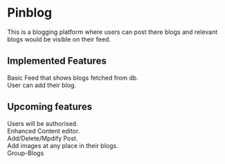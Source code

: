 # Pinblog

This is a blogging platform where users can post there blogs and relevant blogs would be visible on their feed.    

## Implemented Features

Basic Feed that shows blogs fetched from db.<br>
User can add their blog.

## Upcoming features

Users will be authorised.<br>
Enhanced Content editor.<br>
Add/Delete/Mpdify Post.<br>
Add images at any place in their blogs.<br>
Group-Blogs
   
